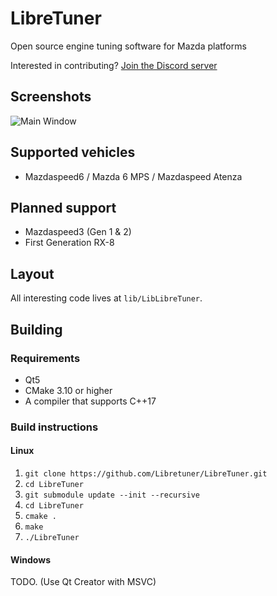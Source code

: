 LibreTuner
=========
Open source engine tuning software for Mazda platforms

Interested in contributing? [Join the Discord server](https://discord.gg/QQvX2rB)


Screenshots
-----------
![Main Window](https://user-images.githubusercontent.com/3116133/62159853-ab6d5b80-b2e0-11e9-931d-1b15481e83fb.png)

Supported vehicles
------------------
* Mazdaspeed6 / Mazda 6 MPS / Mazdaspeed Atenza

Planned support
---------------
* Mazdaspeed3 (Gen 1 & 2)
* First Generation RX-8


Layout
------
All interesting code lives at `lib/LibLibreTuner`.

Building
--------
### Requirements
* Qt5
* CMake 3.10 or higher
* A compiler that supports C++17

### Build instructions

#### Linux
1. `git clone https://github.com/Libretuner/LibreTuner.git`
2. `cd LibreTuner`
3. `git submodule update --init --recursive`
4. `cd LibreTuner`
5. `cmake .`
6. `make`
7. `./LibreTuner`

#### Windows
TODO. (Use Qt Creator with MSVC)